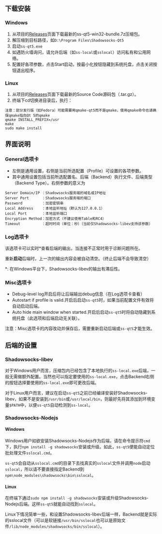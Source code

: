 ## 下载安装 ##
### Windows ###
1. 从项目的[Releases](https://github.com/librehat/shadowsocks-qt5/releases)页面下载最新的ss-qt5-win32-bundle.7z压缩包。
2. 解压缩到目标路径，如`D:\Program Files\Shadowsocks-Qt5`
3. 启动`ss-qt5.exe`
4. 如遇防火墙询问，请允许后端（如`ss-local`或`sslocal`）访问私有和公用网络。
5. 配置好各项参数，点击Start启动，按最小化按钮隐藏到系统托盘，点击关闭按钮退出程序。

### Linux ###
1. 从项目的[Releases](https://github.com/librehat/shadowsocks-qt5/releases)页面下载最新的Source Code源码包（.tar.gz）。
2. 终端下cd切换进目录后，执行：
```
注意：部分发行版（如Fedora）可能需要用qmake-qt5而不是qmake，使用qmake命令也请确保qmake指向Qt 5的qmake
qmake INSTALL_PREFIX=/usr
make
sudo make install
```

## 界面说明 ##
### General选项卡 ###
- 左侧是通用设置，右侧是当前所选配置（Profile）可设置的各项参数。
- 其中通用设置包括当前所选配置名、后端（Backend）执行文件、后端类型（Backend Type）。右侧参数的意义为

```
Server Domain/IP ：Shadowsocks服务端的域名或IP地址
Server Port      ：Shadowsocks服务端的端口
Password         ：加密密钥串
Local Address    ：本地监听地址（默认为127.0.0.1）
Local Port       ：本地监听端口
Encryption Method：加密方式（不建议使用Table和RC4）
Timeout          ：超时时间（单位：秒）（当前仅Shadowsocks-libev支持该参数）
```

### Log选项卡 ###
该选项卡可以实时*查看后端的输出，当连接不正常时用于诊断问题所在。

重新**启动**后端时，上一次的输出内容会被自动清空。（终止后端不会导致清空）

*: 在Windows平台下，Shadowsocks-libev的输出有滞后性。

### Misc选项卡 ###
- Debug-level log开启后将让后端输出debug信息（在Log选项卡查看）
- Autostart if profile is valid.开启后启动`ss-qt5`时，如果当前配置文件有效将自动启动后端。
- Auto hide main window when started.开启后启动`ss-qt5`时将自动隐藏到系统托盘（此选项和后端启动无关联）。

注意：Misc选项卡的内容改动并保存后，需要重新启动后端或`ss-qt5`才能生效。

## 后端的设置 ##
### Shadowsocks-libev ###

对于Windows用户而言，压缩包内已经包含了本地执行的`ss-local.exe`后端，一般无需做额外配置。当然也可以指定要使用的`ss-local.exe`，点击Backend右侧的按钮选择要使用的`ss-local.exe`即可更改后端。

对于Linux用户而言，建议在启动`ss-qt5`之前已经编译安装好Shadowsocks-libev，如果不是安装到`/usr/bin`或`/usr/local/bin`，则最好先将其添加到环境变量`$PATH`中，以便`ss-qt5`自动检测到`ss-local`。

### Shadowsocks-Nodejs ###
#### Windows ####
Windows用户如欲安装Shadowsocks-Nodejs作为后端，请在命令提示符`cmd`下，执行`npm install -g shadowsocks`安装或升级。如此，`ss-qt5`便能自动定位批处理文件`sslocal.cmd`。

`ss-qt5`会自动从`sslocal.cmd`的目录下去找真实的`sslocal`文件并调用`node`启动`sslocal`，所以请不要直接指定Backend到`npm\node_modules\shadowsocks\bin\sslocal`。

#### Linux ####
在终端下通过`sudo npm install -g shadowsocks`安装或升级Shadowsocks-Nodejs后端。这样`ss-qt5`就能自动找到`sslocal`。

Linux下情况简单一些，和设置Shadowsocks-libev后端一样，Backend就是实际的sslocal文件（可以是软链接`/usr/bin/sslocal`也可以是原始文件`/lib/node_modules/shadowsocks/bin/sslocal`）。
